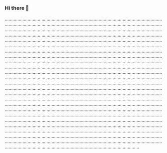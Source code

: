 ### Hi there 👋

..........................................................................................................................................................................................................................................................................................................................................................................................................................................................................................................................................................................................................................................................................................................................................................................................................................................................................................................................................................................................................................................................................................................................................................................................................................................................................................................................................................................................................................................................................................................................................................................................................................................................................................................................................................................................................................................................................................................................................................................................................................................................................................................................................................................................................................................................................................................................................................................................................................................................................................................................................................................................................................................................................................................................................................................................................................................................................................................................................................................................................................................................................................................................................................................................................